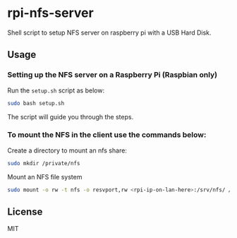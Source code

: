 # rpi-nfs-server

Shell script to setup NFS server on raspberry pi with a USB Hard Disk.

## Usage

### Setting up the NFS server on a Raspberry Pi (Raspbian only)

Run the `setup.sh` script as below:

```bash
sudo bash setup.sh
```

The script will guide you through the steps.

### To mount the NFS in the client use the commands below:

Create a directory to mount an nfs share:

```bash
sudo mkdir /private/nfs
```

Mount an NFS file system

```bash
sudo mount -o rw -t nfs -o resvport,rw <rpi-ip-on-lan-here>:/srv/nfs/ /private/nfs
```

## License

MIT
